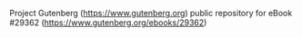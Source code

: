 Project Gutenberg (https://www.gutenberg.org) public repository for eBook #29362 (https://www.gutenberg.org/ebooks/29362)
